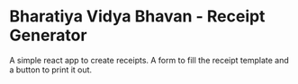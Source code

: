 # Bharatiya Vidya Bhavan - Receipt Generator

A simple react app to create receipts. A form to fill the receipt template and a button to print it out.
